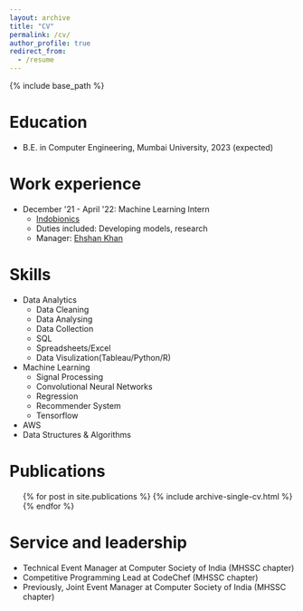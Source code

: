 ```yaml
---
layout: archive
title: "CV"
permalink: /cv/
author_profile: true
redirect_from:
  - /resume
---
```


{% include base_path %}

Education
======
* B.E. in Computer Engineering, Mumbai University, 2023 (expected)

Work experience
======
* December '21 - April '22: Machine Learning Intern
  * [Indobionics](https://indobionics.com/)
  * Duties included: Developing models, research
  * Manager: [Ehshan Khan](https://www.linkedin.com/in/ehshan-khan-a7b790109/)
  
Skills
======
* Data Analytics
  * Data Cleaning
  * Data Analysing
  * Data Collection
  * SQL
  * Spreadsheets/Excel
  * Data Visulization(Tableau/Python/R)
* Machine Learning
  * Signal Processing
  * Convolutional Neural Networks
  * Regression
  * Recommender System
  * Tensorflow
* AWS
* Data Structures & Algorithms

Publications
======
  <ul>{% for post in site.publications %}
    {% include archive-single-cv.html %}
  {% endfor %}</ul>
  
   
Service and leadership
======
* Technical Event Manager at Computer Society of India (MHSSC chapter)
* Competitive Programming Lead at CodeChef (MHSSC chapter)
* Previously, Joint Event Manager at Computer Society of India (MHSSC chapter)
